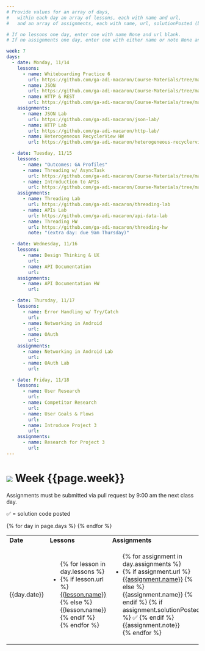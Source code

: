 ```yaml
---
# Provide values for an array of days,
#   within each day an array of lessons, each with name and url,
#   and an array of assignments, each with name, url, solutionPosted (boolean) and note.

# If no lessons one day, enter one with name None and url blank.
# If no assignments one day, enter one with either name or note None and url blank.

week: 7
days:
  - date: Monday, 11/14
    lessons:
      - name: Whiteboarding Practice 6
        url: https://github.com/ga-adi-macaron/Course-Materials/tree/master/lessons/computer-science-and-interview-prep/whiteboarding-practice-6
      - name: JSON
        url: https://github.com/ga-adi-macaron/Course-Materials/tree/master/lessons/web-communication/json-lesson
      - name: HTTP & REST
        url: https://github.com/ga-adi-macaron/Course-Materials/tree/master/lessons/web-communication/http-rest-lesson
    assignments:
      - name: JSON Lab
        url: https://github.com/ga-adi-macaron/json-lab/
      - name: HTTP Lab
        url: https://github.com/ga-adi-macaron/http-lab/
      - name: Heterogeneous RecyclerView HW
        url: https://github.com/ga-adi-macaron/heterogeneous-recyclerview-hw

  - date: Tuesday, 11/15
    lessons:
      - name: "Outcomes: GA Profiles"
      - name: Threading w/ AsyncTask
        url: https://github.com/ga-adi-macaron/Course-Materials/tree/master/lessons/android-technologies-and-services/threading-lesson
      - name: Introduction to APIs
        url: https://github.com/ga-adi-macaron/Course-Materials/tree/master/lessons/web-communication/api-intro-lesson
    assignments:
      - name: Threading Lab
        url: https://github.com/ga-adi-macaron/threading-lab
      - name: APIs Lab
        url: https://github.com/ga-adi-macaron/api-data-lab
      - name: Threading HW
        url: https://github.com/ga-adi-macaron/threading-hw
        note: "(extra day: due 9am Thursday)"

  - date: Wednesday, 11/16
    lessons:
      - name: Design Thinking & UX
        url: 
      - name: API Documentation
        url: 
    assignments:
      - name: API Documentation HW
        url: 

  - date: Thursday, 11/17
    lessons:
      - name: Error Handling w/ Try/Catch
        url: 
      - name: Networking in Android
        url: 
      - name: OAuth
        url: 
    assignments:
      - name: Networking in Android Lab
        url:
      - name: OAuth Lab
        url: 

  - date: Friday, 11/18
    lessons:
      - name: User Research
        url: 
      - name: Competitor Research
        url: 
      - name: User Goals & Flows
        url: 
      - name: Introduce Project 3
        url: 
    assignments:
      - name: Research for Project 3
        url:
---
```


# ![](https://ga-dash.s3.amazonaws.com/production/assets/logo-9f88ae6c9c3871690e33280fcf557f33.png) Week {{page.week}}

Assignments must be submitted via pull request by 9:00 am the next class day.

&#x2705; = solution code posted

<table>
<tr><td><b>Date</b></td><td><b>Lessons</b></td><td><b>Assignments</b></td></tr>
{% for day in page.days %}
  <tr>
    <td>
      {{day.date}}
    </td>
    <td>
      <ul>
        {% for lesson in day.lessons %}
          <li>
            {% if lesson.url %}
              <a href="{{lesson.url}}">{{lesson.name}}</a>
            {% else %}
              {{lesson.name}}
            {% endif %}
          </li>
        {% endfor %}
      </ul>
    </td>
    <td>
      <ul>
        {% for assignment in day.assignments %}
          <li>
            {% if assignment.url %}
              <a href="{{assignment.url}}">{{assignment.name}}</a>
            {% else %}
              {{assignment.name}}
            {% endif %}
            {% if assignment.solutionPosted %}
              &#x2705;
            {% endif %}
            {{assignment.note}}
          </li>
        {% endfor %}
      </ul>
    </td>
  </tr>
{% endfor %}
</table>
